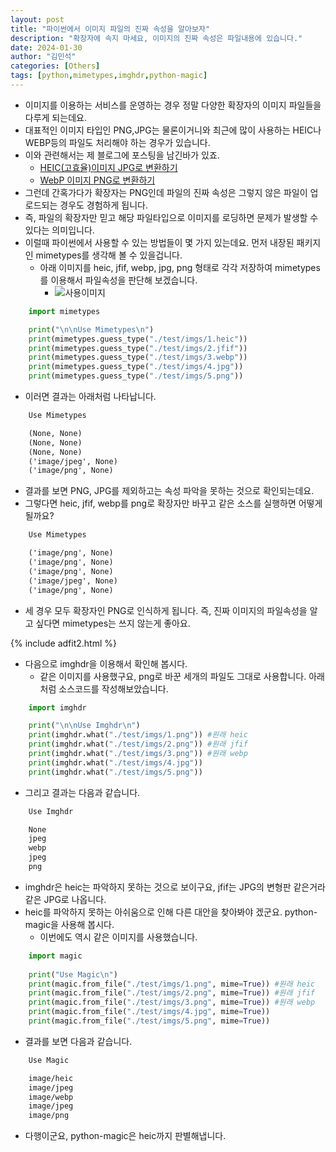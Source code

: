```yaml
---
layout: post
title: "파이썬에서 이미지 파일의 진짜 속성을 알아보자"
description: "확장자에 속지 마세요, 이미지의 진짜 속성은 파일내용에 있습니다."
date: 2024-01-30
author: "김민석"
categories: [Others]
tags: [python,mimetypes,imghdr,python-magic]
---
```

- 이미지를 이용하는 서비스를 운영하는 경우 정말 다양한 확장자의 이미지 파일들을 다루게 되는데요.
- 대표적인 이미지 타입인 PNG,JPG는 물론이거니와 최근에 많이 사용하는 HEIC나 WEBP등의 파일도 처리해야 하는 경우가 있습니다.
- 이와 관련해서는 제 블로그에 포스팅을 남긴바가 있죠.
  - [HEIC(고효율)이미지 JPG로 변환하기](https://reddol18.pe.kr/heic-to-jpg-python)
  - [WebP 이미지 PNG로 변환하기 ](https://reddol18.pe.kr/webp-to-png-python)
- 그런데 간혹가다가 확장자는 PNG인데 파일의 진짜 속성은 그렇지 않은 파일이 업로드되는 경우도 경험하게 됩니다.
- 즉, 파일의 확장자만 믿고 해당 파일타입으로 이미지를 로딩하면 문제가 발생할 수 있다는 의미입니다.
- 이럴때 파이썬에서 사용할 수 있는 방법들이 몇 가지 있는데요. 먼저 내장된 패키지인 mimetypes를 생각해 볼 수 있을겁니다.
  - 아래 이미지를 heic, jfif, webp, jpg, png 형태로 각각 저장하여 mimetypes를 이용해서 파일속성을 판단해 보겠습니다.
    - ![사용이미지](https://reddol18.github.io/dev5min/images/20240130/5.png)

```python
    import mimetypes

    print("\n\nUse Mimetypes\n")
    print(mimetypes.guess_type("./test/imgs/1.heic"))
    print(mimetypes.guess_type("./test/imgs/2.jfif"))
    print(mimetypes.guess_type("./test/imgs/3.webp"))
    print(mimetypes.guess_type("./test/imgs/4.jpg"))
    print(mimetypes.guess_type("./test/imgs/5.png"))
```
  - 이러면 결과는 아래처럼 나타납니다.
```txt
    Use Mimetypes

    (None, None)
    (None, None)
    (None, None)
    ('image/jpeg', None)
    ('image/png', None)
```
  - 결과를 보면 PNG, JPG를 제외하고는 속성 파악을 못하는 것으로 확인되는데요.
  - 그렇다면 heic, jfif, webp를 png로 확장자만 바꾸고 같은 소스를 실행하면 어떻게 될까요?
```txt
    Use Mimetypes

    ('image/png', None)
    ('image/png', None)
    ('image/png', None)
    ('image/jpeg', None)
    ('image/png', None)
```
  - 세 경우 모두 확장자인 PNG로 인식하게 됩니다. 즉, 진짜 이미지의 파일속성을 알고 싶다면 mimetypes는 쓰지 않는게 좋아요.

{% include adfit2.html %}    

- 다음으로 imghdr을 이용해서 확인해 봅시다.
  - 같은 이미지를 사용했구요, png로 바꾼 세개의 파일도 그대로 사용합니다. 아래처럼 소스코드를 작성해보았습니다.
```python
    import imghdr

    print("\n\nUse Imghdr\n")
    print(imghdr.what("./test/imgs/1.png")) #원래 heic
    print(imghdr.what("./test/imgs/2.png")) #원래 jfif
    print(imghdr.what("./test/imgs/3.png")) #원래 webp
    print(imghdr.what("./test/imgs/4.jpg"))
    print(imghdr.what("./test/imgs/5.png"))
```
  - 그리고 결과는 다음과 같습니다.
```txt
    Use Imghdr

    None
    jpeg
    webp
    jpeg
    png
```
  - imghdr은 heic는 파악하지 못하는 것으로 보이구요, jfif는 JPG의 변형판 같은거라 같은 JPG로 나옵니다.
- heic를 파악하지 못하는 아쉬움으로 인해 다른 대안을 찾아봐야 겠군요. python-magic을 사용해 봅시다.
  - 이번에도 역시 같은 이미지를 사용했습니다.
```python
    import magic
    
    print("Use Magic\n")
    print(magic.from_file("./test/imgs/1.png", mime=True)) #원래 heic
    print(magic.from_file("./test/imgs/2.png", mime=True)) #원래 jfif
    print(magic.from_file("./test/imgs/3.png", mime=True)) #원래 webp
    print(magic.from_file("./test/imgs/4.jpg", mime=True))
    print(magic.from_file("./test/imgs/5.png", mime=True))
```
  - 결과를 보면 다음과 같습니다.
```txt
    Use Magic

    image/heic
    image/jpeg
    image/webp
    image/jpeg
    image/png
```
  - 다행이군요, python-magic은 heic까지 판별해냅니다.

